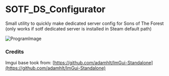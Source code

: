 # SOTF_DS_Configurator
 Small utility to quickly make dedicated server config for Sons of The Forest (only works if sotf dedicated server is installed in Steam default path)

![ProgramImage](https://i.imgur.com/H2igMiU.png)

### Credits
Imgui base took from: [https://github.com/adamhlt/ImGui-Standalone](https://github.com/adamhlt/ImGui-Standalone)
